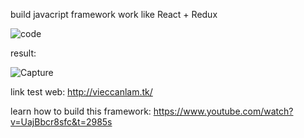 build javacript framework work like React + Redux

![code](https://user-images.githubusercontent.com/67855349/130044191-c3e2fe13-18c8-4b0c-884d-78dabd1be304.JPG)

result: 

![Capture](https://user-images.githubusercontent.com/67855349/130043870-7fcedfbb-cb0f-486b-af45-c56b35fd14dc.JPG)

link test web:
http://vieccanlam.tk/

learn how to build this framework:
https://www.youtube.com/watch?v=UajBbcr8sfc&t=2985s
